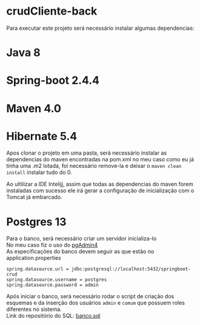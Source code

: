 # crudCliente-back
Para executar este projeto será necessário instalar algumas dependencias:

# Java 8
# Spring-boot 2.4.4
# Maven 4.0
# Hibernate 5.4

Apos clonar o projeto em uma pasta, será necessário instalar as dependencias do maven encontradas na pom.xml
no meu caso como eu já tinha uma .m2 lotada, foi necessário remove-la e deixar o ```maven clean install``` instalar tudo do 0.<br>

Ao ultilizar a IDE Intelijj, assim que todas as dependencias do maven forem instaladas com sucesso ele irá gerar
a configuração de inicialização com o Tomcat já embarcado.

# Postgres 13
Para o banco, será necessário criar um servidor inicializa-lo<br>
No meu caso fiz o uso do [pgAdmin4](https://www.pgadmin.org/download/)<br>
As especificações do banco devem seguir as que estão no application.properties<br>

```spring.datasource.url = jdbc:postgresql://localhost:5432/springboot-crud```<br>
```spring.datasource.username = postgres```<br>
```spring.datasource.password = admin```

Após iniciar o banco, será necessário rodar o script de criação dos esquemas e da inserção
dos usuários ```admin``` e ```comum``` que possuem roles diferentes no sistema.<br>
Link do repositório do SQL:
[banco.sql](https://github.com/HenriqueBose/sqlCrud-Clientes)


